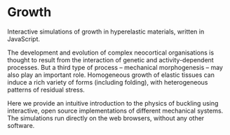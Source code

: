 # Growth

Interactive simulations of growth in hyperelastic materials, written in JavaScript.

The development and evolution of complex neocortical organisations is thought to result from the interaction of genetic and activity-dependent processes. But a third type of process – mechanical morphogenesis – may also play an important role. Homogeneous growth of elastic tissues can induce a rich variety of forms (including folding), with heterogeneous patterns of residual stress.

Here we provide an intuitive introduction to the physics of buckling using interactive, open source implementations of different mechanical systems. The simulations run directly on the web browsers, without any other software. 
